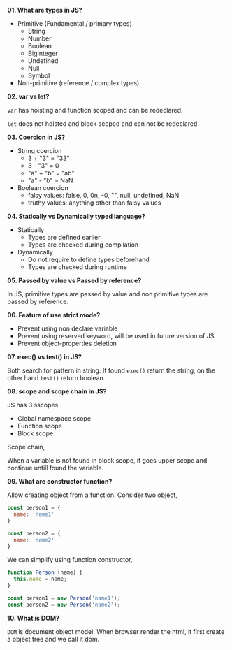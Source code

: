 **01. What are types in JS?**

- Primitive (Fundamental / primary types)
  - String
  - Number
  - Boolean
  - BigInteger
  - Undefined
  - Null
  - Symbol
- Non-primitive (reference / complex types)

**02. var vs let?**

`var` has hoisting and function scoped and can be redeclared.

`let` does not hoisted and block scoped and can not be redeclared.

**03. Coercion in JS?**

- String coercion
  - 3 + "3" = "33"
  - 3 - "3" = 0
  - "a" + "b" = "ab"
  - "a" - "b" = NaN
- Boolean coercion
  - falsy values: false, 0, 0n, -0, "", null, undefined, NaN
  - truthy values: anything other than falsy values

**04. Statically vs Dynamically typed language?**

- Statically
  - Types are defined earlier
  - Types are checked during compilation
- Dynamically
  - Do not require to define types beforehand
  - Types are checked during runtime

**05. Passed by value vs Passed by reference?**

In JS, primitive types are passed by value and non primitive types are passed by reference.

**06. Feature of use strict mode?**

- Prevent using non declare variable
- Prevent using reserved keyword, will be used in future version of JS
- Prevent object-properties deletion

**07. exec() vs test() in JS?**

Both search for pattern in string. If found `exec()` return the string, on the other hand `test()` return boolean.

**08. scope and scope chain in JS?**

JS has 3 sscopes

- Global namespace scope
- Function scope
- Block scope

Scope chain,

When a variable is not found in block scope, it goes upper scope and continue untill found the variable.

**09. What are constructor function?**

Allow creating object from a function. Consider two object,

```js
const person1 = {
  name: 'name1'
}

const person2 = {
  name: 'name2'
}
```

We can simplify using function constructor,

```js
function Person (name) {
  this.name = name;
}

const person1 = new Person('name1');
const person2 = new Person('name2');
```

**10. What is DOM?**

`DOM` is document object model. When browser render the html, it first create a object tree and we call it dom.
